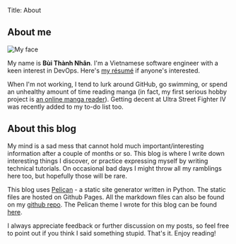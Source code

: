 Title: About

## About me

![My face](/images/nhan.jpg)

My name is **Bùi Thành Nhân**. I'm a Vietnamese software engineer with a keen interest in DevOps.
Here's [my résumé][4] if anyone's interested.

When I'm not working, I tend to lurk around GitHub, go swimming, or spend an unhealthy amount of
time reading manga (in fact, my first serious hobby project is [an online manga reader][5]).
Getting decent at Ultra Street Fighter IV was recently added to my to-do list too.

## About this blog

My mind is a sad mess that cannot hold much important/interesting information after a couple of
months or so. This blog is where I write down interesting things I discover, or practice expressing
myself by writing technical tutorials. On occasional bad days I might throw all my ramblings here
too, but hopefully those will be rare.

This blog uses [Pelican][1] - a static site generator written in Python. The static files are
hosted on Github Pages. All the markdown files can also be found on my [github repo][3]. The
Pelican theme I wrote for this blog can be found [here][2].

I always appreciate feedback or further discussion on my posts, so feel free to point out if you
think I said something stupid. That's it. Enjoy reading!

[1]: http://getpelican.com
[2]: https://github.com/nhanb/motherfucking-pelican-theme
[3]: https://github.com/nhanb/blog
[4]: http://resume.nerdyweekly.com
[5]: http://www.nerdyweekly.com/posts/introducing-pytaku-the-only-online-manga-reader-youll-ever-need/
